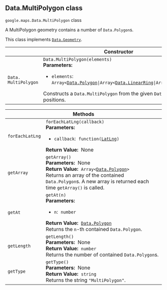 <h2 id="Data.MultiPolygon"> Data.MultiPolygon class </h2><p>
<code><span itemprop="path">google.maps</span>.<span itemprop="name">Data.MultiPolygon</span></code>
class
</p><p>A MultiPolygon geometry contains a number of <code>Data.Polygon</code>s.</p><p>This class implements
<code><a href="https://github.com/amenadiel/google-maps-documentation/blob/master/docs/Data.Geometry.md">Data.Geometry</a></code>.
</p><div class="devsite-table-wrapper"><table class="constructors responsive" summary="class Data.MultiPolygon - Constructor">
<thead>
<tr><th colspan="2" id="Data.MultiPolygon.constructor">Constructor</th>
</tr></thead>
<tbody>
<tr>
<td><code><span>Data.<wbr>MultiPolygon</span></code></td>
<td><div><code>Data.MultiPolygon(elements)</code></div>
<div class="desc"><strong>Parameters:</strong>&nbsp; <ul>
<li><code>elements</code>:&nbsp; <code>Array&lt;<a href="https://github.com/amenadiel/google-maps-documentation/blob/master/docs/Data.Polygon.md">Data.Polygon</a>|Array&lt;<a href="https://github.com/amenadiel/google-maps-documentation/blob/master/docs/Data.LinearRing.md">Data.LinearRing</a>|Array&lt;<a href="https://github.com/amenadiel/google-maps-documentation/blob/master/docs/LatLng.md">LatLng</a>|<a href="https://github.com/amenadiel/google-maps-documentation/blob/master/docs/LatLngLiteral.md">LatLngLiteral</a>&gt;&gt;&gt;</code></li>
</ul></div>
<div class="desc">Constructs a <code>Data.MultiPolygon</code> from the given <code>Data.Polygon</code>s or arrays of positions.</div></td>
</tr>
</tbody>
</table></div><div class="devsite-table-wrapper"><table class="methods responsive" summary="class Data.MultiPolygon - Methods">
<thead>
<tr><th colspan="2">Methods</th>
</tr></thead>
<tbody>
<tr id="Data.MultiPolygon.forEachLatLng">
<td><code><span>forEachLatLng</span></code></td>
<td><div><code>forEachLatLng(callback)</code></div>
<div class="desc"><strong>Parameters:</strong>&nbsp; <ul>
<li><code>callback</code>:&nbsp; <code>function(<a href="https://github.com/amenadiel/google-maps-documentation/blob/master/docs/LatLng.md">LatLng</a>)</code></li>
</ul></div>
<div class="desc"><strong>Return Value:</strong>&nbsp; None</div>
<div class="desc"></div></td>
</tr>
<tr id="Data.MultiPolygon.getArray">
<td><code><span>getArray</span></code></td>
<td><div><code>getArray()</code></div>
<div class="desc"><strong>Parameters:</strong>&nbsp; None</div>
<div class="desc"><strong>Return Value:</strong>&nbsp; <code>Array&lt;<a href="https://github.com/amenadiel/google-maps-documentation/blob/master/docs/Data.Polygon.md">Data.Polygon</a>&gt;</code></div>
<div class="desc">Returns an array of the contained <code>Data.Polygon</code>s. A new array is returned each time <code>getArray()</code> is called.</div></td>
</tr>
<tr id="Data.MultiPolygon.getAt">
<td><code><span>getAt</span></code></td>
<td><div><code>getAt(n)</code></div>
<div class="desc"><strong>Parameters:</strong>&nbsp; <ul>
<li><code>n</code>:&nbsp; <code>number</code></li>
</ul></div>
<div class="desc"><strong>Return Value:</strong>&nbsp; <code><a href="https://github.com/amenadiel/google-maps-documentation/blob/master/docs/Data.Polygon.md">Data.Polygon</a></code></div>
<div class="desc">Returns the <code>n</code>-th contained <code>Data.Polygon</code>.</div></td>
</tr>
<tr id="Data.MultiPolygon.getLength">
<td><code><span>getLength</span></code></td>
<td><div><code>getLength()</code></div>
<div class="desc"><strong>Parameters:</strong>&nbsp; None</div>
<div class="desc"><strong>Return Value:</strong>&nbsp; <code>number</code></div>
<div class="desc">Returns the number of contained <code>Data.Polygon</code>s.</div></td>
</tr>
<tr id="Data.MultiPolygon.getType">
<td><code><span>getType</span></code></td>
<td><div><code>getType()</code></div>
<div class="desc"><strong>Parameters:</strong>&nbsp; None</div>
<div class="desc"><strong>Return Value:</strong>&nbsp; <code>string</code></div>
<div class="desc">Returns the string <code>"MultiPolygon"</code>.</div></td>
</tr>
</tbody>
</table></div>